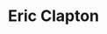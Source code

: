 ---
title: "Eric Clapton"
summary: "Eric Patrick Clapton is an English rock and blues guitarist, singer, and songwriter. He is regarded as one of the most successful and influential guitarists in rock music. Clapton ranked second in Rolling Stone's list of the \"100 Greatest Guitarists of All Time\" and fourth in Gibson's \"Top 50 Guitarists of All Time\". He was also named number five in Time magazine's list of \"The 10 Best Electric Guitar Players\" in 2009.After playing in a number of different local bands, Clapton joined the Yardbirds in 1963, replacing founding guitarist Top Topham. Dissatisfied with the change of the Yardbirds sound from blues rock to a more radio-friendly pop rock sound, Clapton left in 1965 to play with John Mayall & the Bluesbreakers. On leaving Mayall in 1966, after one album, he formed the power trio Cream with drummer Ginger Baker and bassist Jack Bruce, in which Clapton played sustained blues improvisations and \"arty, blues-based psychedelic pop\". After Cream broke up in November 1968, he formed the blues rock band Blind Faith with Baker, Steve Winwood, and Ric Grech, recording one album and performing on one tour before they broke up. Clapton embarked on a solo career in 1970.
Alongside his solo career, he also performed with Delaney & Bonnie and Derek and the Dominos, with whom he recorded \"Layla\", one of his signature songs. He continued to record a number of successful solo albums and songs over the next several decades, including a 1974 cover of Bob Marley's \"I Shot the Sheriff\" , the country-infused Slowhand album and the pop rock of 1986's August. Following the death of his son Conor in 1991, Clapton's grief was expressed in the song \"Tears in Heaven\", which appeared on his Unplugged album, and in 1996 he had another top-40 hit with the R&B crossover \"Change the World\". In 1998, he released the Grammy award-winning \"My Father's Eyes\". Since 1999, he has recorded a number of traditional blues and blues rock albums and hosted the periodic Crossroads Guitar Festival. His most recent studio album is Happy Xmas .
Clapton has received 18 Grammy Awards as well as the Brit Award for Outstanding Contribution to Music. In 2004, he was awarded a CBE for services to music. He has received four Ivor Novello Awards from the British Academy of Songwriters, Composers and Authors, including the Lifetime Achievement Award. He is the only three-time inductee to the Rock and Roll Hall of Fame: once as a solo artist and separately as a member of the Yardbirds and of Cream. In his solo career, Clapton has sold more than 280 million records worldwide, making him one of the best-selling musicians of all time. In 1998, Clapton, a recovering alcoholic and drug addict, founded the Crossroads Centre on Antigua, a medical facility for those recovering from substance abuse."
image: "eric-clapton.jpg"
apple_music_artist_url: "https://music.apple.com/gb/artist/eric-clapton/123853"
wikipedia_url: "https://en.wikipedia.org/wiki/Eric_Clapton"
---